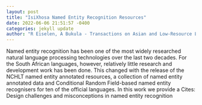 ```yaml
--- 
layout: post 
title: "IsiXhosa Named Entity Recognition Resources" 
date: 2022-06-06 21:51:57 -0400 
categories: jekyll update 
author: "R Eiselen, A Bukula - Transactions on Asian and Low-Resource Language , 2022" 
--- 
```

Named entity recognition has been one of the most widely researched natural language processing technologies over the last two decades. For the South African languages, however, relatively little research and development work has been done. This changed with the release of the NCHLT named entity annotated resources, a collection of named entity annotated data and Conditional Random Field-based named entity recognisers for ten of the official languages. In this work we provide a Cites: Design challenges and misconceptions in named entity recognition